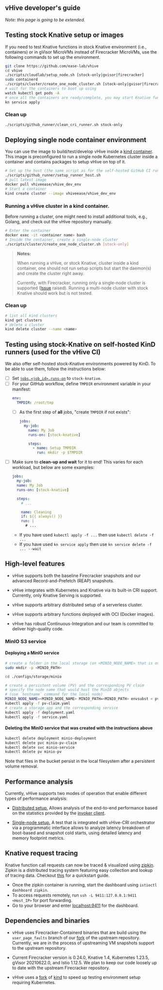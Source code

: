 ## vHive developer's guide

*Note: this page is going to be extended.*

## Testing stock Knative setup or images

If you need to test Knative functions in stock Knative environment (i.e., containers)
or in gVisor MicroVMs instead of Firecracker MicroVMs, use the following commands to set up the environment.

```bash
git clone https://github.com/ease-lab/vhive
cd vhive
./scripts/cloudlab/setup_node.sh [stock-only|gvisor|firecracker]
sudo containerd
./scripts/cluster/create_one_node_cluster.sh [stock-only|gvisor|firecracker]
# wait for the containers to boot up using
watch kubectl get pods -A
# once all the containers are ready/complete, you may start Knative functions
kn service apply
```

### Clean up
```bash
./scripts/github_runner/clean_cri_runner.sh stock-only
```

## Deploying single node container environment

You can use the image to build/test/develop vHive inside a [kind container](https://github.com/ease-lab/kind).
This image is preconfigured to run a single node Kubernetes cluster
inside a container and contains packages to setup vHive on top of it.

```bash
# Set up the host (the same script as for the self-hosted GitHub CI runner)
./scripts/github_runner/setup_runner_host.sh
# pull latest image
docker pull vhiveease/vhive_dev_env
# Start a container
kind create cluster --image vhiveease/vhive_dev_env
```

### Running a vHive cluster in a kind container.
Before running a cluster, one might need to install additional tools, e.g., Golang,
and check out the vHive repository manually.

```bash
# Enter the container
docker exec -it <container name> bash
# Inside the container, create a single-node cluster
./scripts/cluster/create_one_node_cluster.sh [stock-only]
```
> **Notes:**
>
> When running a vHive, or stock Knative, cluster inside a kind container,
> one should not run setup scripts but start the daemon(s) and create the cluster right away.
>
> Currently, with Firecracker, running only a single-node cluster is supported ([Issue](https://github.com/ease-lab/vhive/issues/126) raised).
> Running a multi-node cluster with stock Knative should work but is not tested.

### Clean up

```bash
# list all kind clusters
kind get clusters
# delete a cluster
kind delete cluster --name <name>
```

## Testing using stock-Knative on self-hosted KinD runners (used for the vHive CI)
We also offer self-hosted stock-Knative environments powered by KinD. To be able to use them, follow the instructions below:

- [ ] Set [`jobs.<job_id>.runs-on`](https://docs.github.com/en/actions/reference/workflow-syntax-for-github-actions#jobsjob_idruns-on) to `stock-knative`.
- [ ] For your GitHub workflow, define `TMPDIR` environment variable in your manifest:
    ```yaml
    env:
      TMPDIR: /root/tmp
    ```
    - [ ] As the first step of **all** jobs, "create `TMPDIR` if not exists":
        ```yaml
        jobs:
          my-job:
            name: My Job
            runs-on: [stock-knative]

            steps:
              - name: Setup TMPDIR
                run: mkdir -p $TMPDIR
        ```
- [ ] Make sure to **clean-up and wait** for it to end! This varies for each workload, but below are some examples:
    ```yaml
    jobs:
      my-job:
      name: My Job
      runs-on: [stock-knative]

      steps:
        # ...

        name: Cleaning
        if: ${{ always() }}
        run: |
          # ...
    ```
    - If you have used `kubectl apply -f ...` then use `kubectl delete -f ...`
    - If you have used `kn service apply` then use `kn service delete -f ... --wait`

## High-level features

* vHive supports both the baseline Firecracker snapshots and our advanced
Record-and-Prefetch (REAP) snapshots.

* vHive integrates with Kubernetes and Knative via its built-in CRI support.
Currently, only Knative Serving is supported.

* vHive supports arbitrary distributed setup of a serverless cluster.

* vHive supports arbitrary functions deployed with OCI (Docker images).

* vHive has robust Continuous-Integration and our team is committed to deliver
high-quality code.


### MinIO S3 service

#### Deploying a MinIO service

```bash
# create a folder in the local storage (on <MINIO_NODE_NAME> that is one of the Kubernetes nodes)
sudo mkdir -p <MINIO_PATH>

cd ./configs/storage/minio

# create a persistent volume (PV) and the corresponding PV claim
# specify the node name that would host the MinIO objects
# (use `hostname` command for the local node)
MINIO_NODE_NAME=<MINIO_NODE_NAME> MINIO_PATH=<MINIO_PATH> envsubst < pv.yaml | kubectl apply -f -
kubectl apply -f pv-claim.yaml
# create a storage app and the corresponding service
kubectl apply -f deployment.yaml
kubectl apply -f service.yaml
```

#### Deleting the MinIO service that was created with the instructions above

```bash
kubectl delete deployment minio-deployment
kubectl delete pvc minio-pv-claim
kubectl delete svc minio-service
kubectl delete pv minio-pv
```

Note that files in the bucket persist in the local filesystem after a persistent volume removal.


## Performance analysis

Currently, vHive supports two modes of operation that enable different types
of performance analysis:

* [Distributed setup.](./quickstart_guide.md)
Allows analysis of the end-to-end performance based on the statistics provided by
the [invoker client](../examples/README.md).

* [Single-node setup.](../bench_test.go)
A test that is integrated with vHive-CRI orchestrator via a programmatic interface
allows to analyze latency breakdown of boot-based and snapshot cold starts,
using detailed latency and memory footprint metrics.


## Knative request tracing
Knative function call requests can now be traced & visualized using [zipkin](https://zipkin.io/).
Zipkin is a distributed tracing system featuring easy collection and lookup of tracing data.
Checkout [this](https://www.scalyr.com/blog/zipkin-tutorial-distributed-tracing/) for a quickstart guide.

* Once the zipkin container is running, start the dashboard using `istioctl dashboard zipkin`.
* To access requests remotely, run `ssh -L 9411:127.0.0.1:9411 <Host_IP>` for port forwarding.
* Go to your browser and enter [localhost:9411](http://localhost:9411) for the dashboard.


## Dependencies and binaries

* vHive uses Firecracker-Containerd binaries that are build using the `user_page_faults` branch
of our [fork](https://github.com/ease-lab/firecracker-containerd) of the upstream repository.
Currently, we are in the process of upstreaming VM snapshots support to the upstream repository.

* Current Firecracker version is 0.24.0, Knative 1.4, Kubernetes 1.23.5, gVisor 20210622.0, and Istio 1.12.5.
We plan to keep our code loosely up to date with the upstream Firecracker repository.

* vHive uses a [fork](https://github.com/ease-lab/kind) of [kind](https://github.com/kubernetes-sigs/kind)
to speed up testing environment setup requiring Kubernetes.
